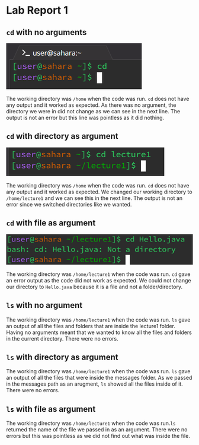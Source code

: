 # Lab Report 1


## `cd` with no arguments
![Image](CdNoArg.png)


The working directory was `/home` when the code was run. `cd` does not have any output and it worked as expected. As there was no argument, the directory we were in did not change as we can see in the next line. The output is not an error but this line was pointless as it did nothing.


## `cd` with directory as argument
![Image](CdArgDirect.png)


The working directory was `/home` when the code was run. `cd` does not have any output and it worked as expected. We changed our working directory to `/home/lecture1` and we can see this in the next line. The output is not an error since we switched directories like we wanted.


## `cd` with file as argument
![Image](CdArgFile.png)


The working directory was `/home/lecture1` when the code was run. `cd` gave an error output as the code did not work as expected. We could not change our directory to `Hello.java` because it is a file and not a folder/directory.


## `ls` with no argument


The working directory was `/home/lecture1` when the code was run. `ls` gave an output of all the files and folders that are inside the lecture1 folder. Having no arguments meant that we wanted to know all the files and folders in the current directory. There were no errors.

## `ls` with directory as argument


The working directory was `/home/lecture1` when the code was run. `ls` gave an output of all the files that were inside the messages folder. As we passed in the messages path as an arugment, `ls` showed all the files inside of it. There were no errors.

## `ls` with file as argument


The working directory was `/home/lecture1` when the code was run.`ls` returned the name of the file we passed in as an argument. There were no errors but this was pointless as we did not find out what was inside the file. 
